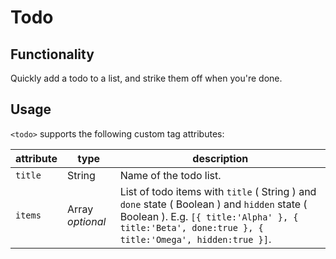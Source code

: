 # Todo

## Functionality

Quickly add a todo to a list, and strike them off when you're done.

## Usage

`<todo>` supports the following custom tag attributes:

| attribute | type | description |
| --- | --- | --- |
| `title` | String | Name of the todo list. |
| `items` | Array _optional_ | List of todo items with `title` ( String ) and `done` state ( Boolean ) and `hidden` state ( Boolean ). E.g. `[{ title:'Alpha' }, { title:'Beta', done:true }, { title:'Omega', hidden:true }]`. |